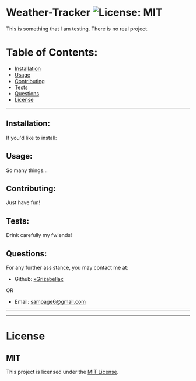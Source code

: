 # Weather-Tracker ![License: MIT](<https://img.shields.io/badge/License-MIT-yellow.svg>)

  This is something that I am testing. There is no real project.

  # Table of Contents:
  * [Installation](#installation)
  * [Usage](#usage)
  * [Contributing](#contributing)
  * [Tests](#tests)
  * [Questions](#questions)
  * [License](#license)

---

  ## Installation:
  If you'd like to install:

  ## Usage:
  So many things...

  ## Contributing:
  Just have fun!

  ## Tests:
  Drink carefully my fwiends!

  ## Questions:
  For any further assistance, you may contact me at:

  * Github: [xGrizabellax](<https://github.com/xGrizabellax>)

  OR

  * Email: sampage6@gmail.com

  ---
  ___

# License
  ## MIT
  This project is licensed under the [MIT License](https://opensource.org/licenses/MIT).










